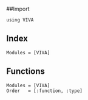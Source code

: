 ##Import

```
using VIVA
```

## Index

```@index
Modules = [VIVA]
```

## Functions

```@autodocs
Modules = [VIVA]
Order   = [:function, :type]
```
